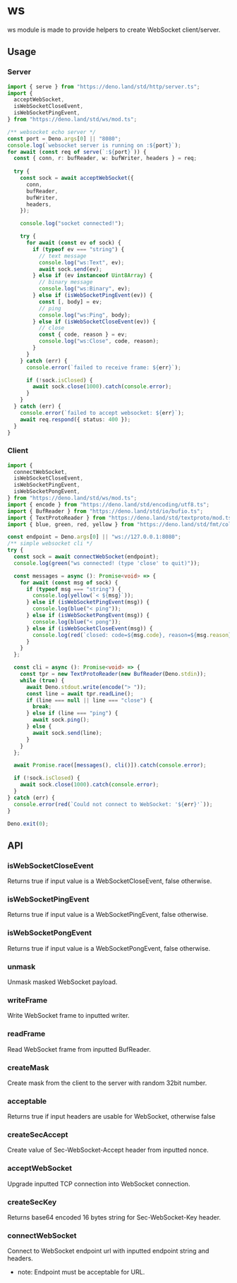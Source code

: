 # ws

ws module is made to provide helpers to create WebSocket client/server.

## Usage

### Server

```ts
import { serve } from "https://deno.land/std/http/server.ts";
import {
  acceptWebSocket,
  isWebSocketCloseEvent,
  isWebSocketPingEvent,
} from "https://deno.land/std/ws/mod.ts";

/** websocket echo server */
const port = Deno.args[0] || "8080";
console.log(`websocket server is running on :${port}`);
for await (const req of serve(`:${port}`)) {
  const { conn, r: bufReader, w: bufWriter, headers } = req;
  
  try {
    const sock = await acceptWebSocket({
      conn,
      bufReader,
      bufWriter,
      headers,
    });

    console.log("socket connected!");

    try {
      for await (const ev of sock) {
        if (typeof ev === "string") {
          // text message
          console.log("ws:Text", ev);
          await sock.send(ev);
        } else if (ev instanceof Uint8Array) {
          // binary message
          console.log("ws:Binary", ev);
        } else if (isWebSocketPingEvent(ev)) {
          const [, body] = ev;
          // ping
          console.log("ws:Ping", body);
        } else if (isWebSocketCloseEvent(ev)) {
          // close
          const { code, reason } = ev;
          console.log("ws:Close", code, reason);
        }
      }
    } catch (err) {
      console.error(`failed to receive frame: ${err}`);

      if (!sock.isClosed) {
        await sock.close(1000).catch(console.error);
      }
    }
  } catch (err) {
    console.error(`failed to accept websocket: ${err}`);
    await req.respond({ status: 400 });
  }
}
```

### Client

```ts
import {
  connectWebSocket,
  isWebSocketCloseEvent,
  isWebSocketPingEvent,
  isWebSocketPongEvent,
} from "https://deno.land/std/ws/mod.ts";
import { encode } from "https://deno.land/std/encoding/utf8.ts";
import { BufReader } from "https://deno.land/std/io/bufio.ts";
import { TextProtoReader } from "https://deno.land/std/textproto/mod.ts";
import { blue, green, red, yellow } from "https://deno.land/std/fmt/colors.ts";

const endpoint = Deno.args[0] || "ws://127.0.0.1:8080";
/** simple websocket cli */
try {
  const sock = await connectWebSocket(endpoint);
  console.log(green("ws connected! (type 'close' to quit)"));

  const messages = async (): Promise<void> => {
    for await (const msg of sock) {
      if (typeof msg === "string") {
        console.log(yellow(`< ${msg}`));
      } else if (isWebSocketPingEvent(msg)) {
        console.log(blue("< ping"));
      } else if (isWebSocketPongEvent(msg)) {
        console.log(blue("< pong"));
      } else if (isWebSocketCloseEvent(msg)) {
        console.log(red(`closed: code=${msg.code}, reason=${msg.reason}`));
      }
    }
  };

  const cli = async (): Promise<void> => {
    const tpr = new TextProtoReader(new BufReader(Deno.stdin));
    while (true) {
      await Deno.stdout.write(encode("> "));
      const line = await tpr.readLine();
      if (line === null || line === "close") {
        break;
      } else if (line === "ping") {
        await sock.ping();
      } else {
        await sock.send(line);
      }
    }
  };

  await Promise.race([messages(), cli()]).catch(console.error);

  if (!sock.isClosed) {
    await sock.close(1000).catch(console.error);
  }
} catch (err) {
  console.error(red(`Could not connect to WebSocket: '${err}'`));
}

Deno.exit(0);
```

## API

### isWebSocketCloseEvent

Returns true if input value is a WebSocketCloseEvent, false otherwise.

### isWebSocketPingEvent

Returns true if input value is a WebSocketPingEvent, false otherwise.

### isWebSocketPongEvent

Returns true if input value is a WebSocketPongEvent, false otherwise.

### unmask

Unmask masked WebSocket payload.

### writeFrame

Write WebSocket frame to inputted writer.

### readFrame

Read WebSocket frame from inputted BufReader.

### createMask

Create mask from the client to the server with random 32bit number.

### acceptable

Returns true if input headers are usable for WebSocket, otherwise false

### createSecAccept

Create value of Sec-WebSocket-Accept header from inputted nonce.

### acceptWebSocket

Upgrade inputted TCP connection into WebSocket connection.

### createSecKey

Returns base64 encoded 16 bytes string for Sec-WebSocket-Key header.

### connectWebSocket

Connect to WebSocket endpoint url with inputted endpoint string and headers.

- note: Endpoint must be acceptable for URL.
